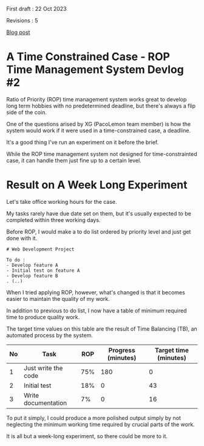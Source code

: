 First draft : 22 Oct 2023

Revisions : 5

[Blog post](https://pacolemon.blogspot.com/2023/10/a-time-constrained-case-rop-devlog-2.html)

# A Time Constrained Case - ROP Time Management System Devlog #2

Ratio of Priority (ROP) time management system works great to develop long term hobbies with no predetermined deadline, but there's always a flip side of the coin.

One of the questions arised by XG (PacoLemon team member) is how the system would work if it were used in a time-constrained case, a deadline.

It's a good thing I've run an experiment on it before the brief.

While the ROP time management system not designed for time-constrainted case, it can handle them just fine up to a certain level.

# Result on A Week Long Experiment

Let's take office working hours for the case.

My tasks rarely have due date set on them, but it's usually expected to be completed within three working days.

Before ROP, I would make a to do list ordered by priority level and just get done with it.

```
# Web Development Project

To do :
- Develop feature A
- Initial test on feature A
- Develop feature B
. (..)
```

When I tried applying ROP, however, what's changed is that it becomes easier to maintain the quality of my work. 

In addition to previous to do list, I now have a table of minimum required time to produce quality work.

The target time values on this table are the result of Time Balancing (TB), an automated process by the system.

No | Task                     | ROP | Progress (minutes) | Target time (minutes)
-- | --                       | --  | --                 | --
1  | Just write the code      | 75% | 180                | 0
2  | Initial test             | 18% | 0                  | 43
3  | Write documentation      | 7%  | 0                  | 16

To put it simply, I could produce a more polished output simply by not neglecting the minimum working time required by crucial parts of the work.

It is all but a week-long experiment, so there could be more to it.
